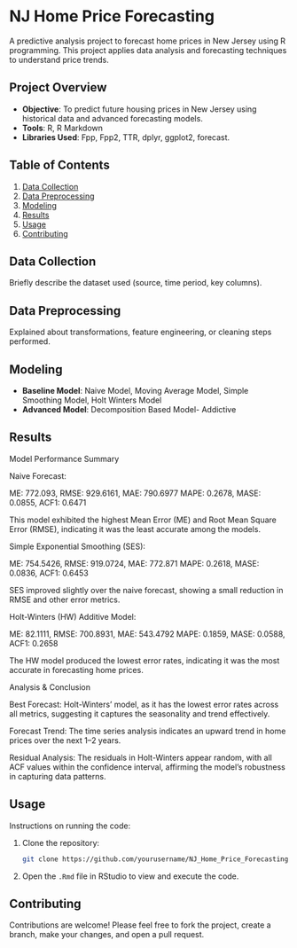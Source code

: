 # NJ Home Price Forecasting

A predictive analysis project to forecast home prices in New Jersey using R programming. This project applies data analysis and forecasting techniques to understand price trends.

## Project Overview

- **Objective**: To predict future housing prices in New Jersey using historical data and advanced forecasting models.
- **Tools**: R, R Markdown
- **Libraries Used**: Fpp, Fpp2, TTR, dplyr, ggplot2, forecast.

## Table of Contents
1. [Data Collection](#data-collection)
2. [Data Preprocessing](#data-preprocessing)
3. [Modeling](#modeling)
4. [Results](#results)
5. [Usage](#usage)
6. [Contributing](#contributing)

## Data Collection

Briefly describe the dataset used (source, time period, key columns).

## Data Preprocessing

Explained about transformations, feature engineering, or cleaning steps performed.

## Modeling

- **Baseline Model**: Naive Model, Moving Average Model, Simple Smoothing Model, Holt Winters Model
- **Advanced Model**: Decomposition Based Model- Addictive 

## Results

Model Performance Summary

Naive Forecast:

ME: 772.093, RMSE: 929.6161, MAE: 790.6977
MAPE: 0.2678, MASE: 0.0855, ACF1: 0.6471

This model exhibited the highest Mean Error (ME) and Root Mean Square Error (RMSE), indicating it was the least accurate among the models.

Simple Exponential Smoothing (SES):

ME: 754.5426, RMSE: 919.0724, MAE: 772.871
MAPE: 0.2618, MASE: 0.0836, ACF1: 0.6453

SES improved slightly over the naive forecast, showing a small reduction in RMSE and other error metrics.

Holt-Winters (HW) Additive Model:

ME: 82.1111, RMSE: 700.8931, MAE: 543.4792
MAPE: 0.1859, MASE: 0.0588, ACF1: 0.2658

The HW model produced the lowest error rates, indicating it was the most accurate in forecasting home prices.

Analysis & Conclusion

Best Forecast: Holt-Winters’ model, as it has the lowest error rates across all metrics, suggesting it captures the seasonality and trend effectively.

Forecast Trend: The time series analysis indicates an upward trend in home prices over the next 1–2 years.

Residual Analysis: The residuals in Holt-Winters appear random, with all ACF values within the confidence interval, affirming the model’s robustness in capturing data patterns.

## Usage

Instructions on running the code:
1. Clone the repository:
    ```bash
    git clone https://github.com/yourusername/NJ_Home_Price_Forecasting.git
    ```
2. Open the `.Rmd` file in RStudio to view and execute the code.

## Contributing

Contributions are welcome! Please feel free to fork the project, create a branch, make your changes, and open a pull request.
